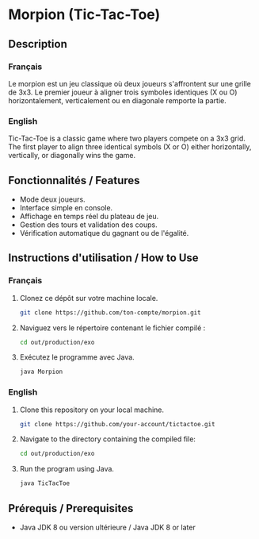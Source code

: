 # Morpion (Tic-Tac-Toe)

## Description
### Français
Le morpion est un jeu classique où deux joueurs s'affrontent sur une grille de 3x3. Le premier joueur à aligner trois symboles identiques (X ou O) horizontalement, verticalement ou en diagonale remporte la partie.

### English
Tic-Tac-Toe is a classic game where two players compete on a 3x3 grid. The first player to align three identical symbols (X or O) either horizontally, vertically, or diagonally wins the game.

## Fonctionnalités / Features
- Mode deux joueurs.
- Interface simple en console.
- Affichage en temps réel du plateau de jeu.
- Gestion des tours et validation des coups.
- Vérification automatique du gagnant ou de l'égalité.

## Instructions d'utilisation / How to Use
### Français
1. Clonez ce dépôt sur votre machine locale.
    ```bash
    git clone https://github.com/ton-compte/morpion.git
    ```
2. Naviguez vers le répertoire contenant le fichier compilé :
    ```bash
    cd out/production/exo
    ```
3. Exécutez le programme avec Java.
    ```bash
    java Morpion
    ```

### English
1. Clone this repository on your local machine.
    ```bash
    git clone https://github.com/your-account/tictactoe.git
    ```
2. Navigate to the directory containing the compiled file:
    ```bash
    cd out/production/exo
    ```
3. Run the program using Java.
    ```bash
    java TicTacToe
    ```

## Prérequis / Prerequisites
- Java JDK 8 ou version ultérieure / Java JDK 8 or later


